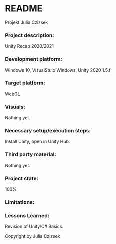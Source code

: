 # README
Projekt Julia Czizsek
 

### Project description: 
Unity Recap 2020/2021

 

### Development platform: 
Windows 10, VisualStuio Windows, Unity 2020 1.5.f

 

### Target platform: 
WebGL

 

### Visuals: 
Nothing yet.

 

### Necessary setup/execution steps: 
Install Unity, open in Unity Hub.

 

### Third party material: 
Nothing yet.

 

### Project state: 
100%

 

### Limitations: 

 

### Lessons Learned:
Revision of Unity/C# Basics. 

 

Copyright by Julia Czizsek
